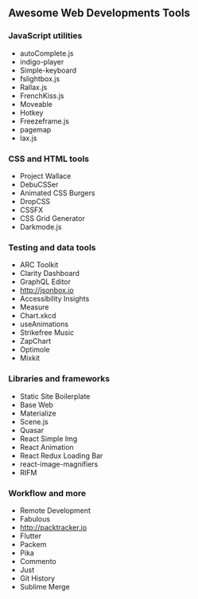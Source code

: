 ## Awesome Web Developments Tools

### JavaScript utilities
- autoComplete.js
- indigo-player
- Simple-keyboard
- fslightbox.js
- Rallax.js
- FrenchKiss.js
- Moveable
- Hotkey
- Freezeframe.js
- pagemap
- lax.js

###  CSS and HTML tools
- Project Wallace
- DebuCSSer
- Animated CSS Burgers
- DropCSS
- CSSFX
- CSS Grid Generator
- Darkmode.js

### Testing and data tools
- ARC Toolkit
- Clarity Dashboard
- GraphQL Editor
- http://jsonbox.io
- Accessibility Insights
- Measure
- Chart.xkcd
- useAnimations
- Strikefree Music
- ZapChart
- Optimole
- Mixkit

### Libraries and frameworks
- Static Site Boilerplate
- Base Web
- Materialize
- Scene.js
- Quasar
- React Simple Img
- React Animation
- React Redux Loading Bar
- react-image-magnifiers
- RIFM

### Workflow and more
- Remote Development
- Fabulous
- http://packtracker.io
- Flutter
- Packem
- Pika
- Commento
- Just
- Git History
- Sublime Merge
